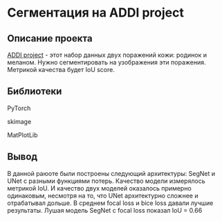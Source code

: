 # Сегментация на ADDI project

## Описание проекта

[ADDI project](https://www.fc.up.pt/addi/ph2%20database.html) - этот набор данных двух поражений кожи: родинок и меланом. Нужно сегментировать на узображения эти поражения. Метрикой качества будет IoU score.

## Библиотеки

PyTorch

skimage

MatPlotLib


## Вывод

В данной раюоте были построены следующий архитектуры: SegNet и UNet с разными функциями потерь. Качество модели измерялось метрикой IoU. И качество двух моделей оказалось примерно одинаковым, несмотря на то, что UNet архитектурно сложнее и отрабатывал дольше. В среднем focal loss и bice loss давали лучшие результаты. Лушая модель SegNet с focal loss показал IoU = 0.66
